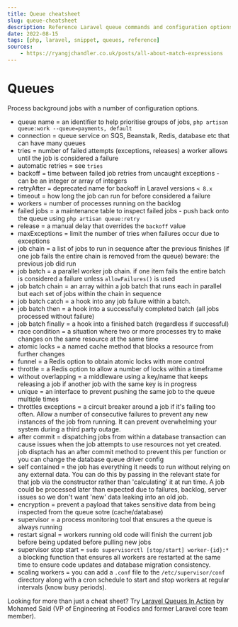 ```yaml
---
title: Queue cheatsheet
slug: queue-cheatsheet
description: Reference Laravel queue commands and configuration options.
date: 2022-08-15
tags: [php, laravel, snippet, queues, reference]
sources:
    - https://ryangjchandler.co.uk/posts/all-about-match-expressions
---
```


# Queues

Process background jobs with a number of configuration options.

* queue name = an identifier to help prioritise groups of jobs, `php artisan queue:work --queue=payments, default`
* connection = queue service on SQS, Beanstalk, Redis, database etc that can have many queues
* tries = number of failed attempts (exceptions, releases) a worker allows until the job is considered a failure
* automatic retries = see `tries`
* backoff = time between failed job retries from uncaught exceptions - can be an integer or array of integers
* retryAfter = deprecated name for backoff in Laravel versions `< 8.x`
* timeout = how long the job can run for before considered a failure
* workers = number of processes running on the backlog
* failed jobs = a maintenance table to inspect failed jobs - push back onto the queue using `php artisan queue:retry`
* release = a manual delay that overrides the `backoff` value
* maxExceptions = limit the number of tries when failures occur due to exceptions
* job chain = a list of jobs to run in sequence after the previous finishes (if one job fails the entire chain is removed from the queue) beware: the previous job did run
* job batch = a parallel worker job chain. if one item fails the entire batch is considered a failure unless `allowFailures()` is used
* job batch chain = an array within a job batch that runs each in parallel but each set of jobs within the chain in sequence
* job batch catch = a hook into any job failure within a batch.
* job batch then = a hook into a successfully completed batch (all jobs processed without failure)
* job batch finally = a hook into a finished batch (regardless if successful)
* race condition = a situation where two or more processes try to make changes on the same resource at the same time
* atomic locks = a named cache method that blocks a resource from further changes
* funnel = a Redis option to obtain atomic locks with more control
* throttle = a Redis option to allow a number of locks within a timeframe
* without overlapping = a middleware using a key/name that keeps releasing a job if another job with the same key is in progress
* unique = an interface to prevent pushing the same job to the queue multiple times
* throttles exceptions = a circuit breaker around a job if it's failing too often. Allow a number of consecutive failures to prevent any new instances of the job from running. It can prevent overwhelming your system during a third party outage.
* after commit = dispatching jobs from within a database transaction can cause issues when the job attempts to use resources not yet created. job disptach has an after commit method to prevent this per function or you can change the database queue driver config
* self contained = the job has everything it needs to run without relying on any external data. You can do this by passing in the relevant state for that job via the constructor rather than 'calculating' it at run time. A job could be processed later than expected due to failures, backlog, server issues so we don't want 'new' data leaking into an old job.
* encryption = prevent a payload that takes sensitive data from being inspected from the queue sotre (cache/database)
* supervisor = a process monitoring tool that ensures a the queue is always running
* restart signal = workers running old code will finish the current job before being updated before pulling new jobs
* supervisor stop start = `sudo supervisorctl [stop/start] worker-{id}:*` a blocking function that ensures all workers are restarted at the same time to ensure code updates and database migration consistency.
* scaling workers = you can add a `.conf` file to the `/etc/supervisor/conf` directory along with a cron schedule to start and stop workers at regular intervals (know busy periods).

Looking for more than just a cheat sheet? Try [Laravel Queues In Action](https://learn-laravel-queues.com) by Mohamed Said (VP of Engineering at Foodics and former Laravel core team member).